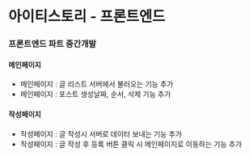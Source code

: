 <h1>아이티스토리 - 프론트엔드</h1>

<div>
   <h3>프론트엔드 파트 중간개발</h3>
   <h4>메인페이지</h4>
   <ul>
    <li>메인페이지 : 글 리스트 서버에서 불러오는 기능 추가</li>
    <li>메인페이지 : 포스트 생성날짜, 순서, 삭제 기능 추가</li>
   </ul>
   <h4>작성페이지</h4>
   <ul>
    <li>작성페이지 : 글 작성시 서버로 데이터 보내는 기능 추가</li>
    <li>작성페이지 : 글 작성 후 등록 버튼 클릭 시 메인페이지로 이동하는 기능 추가</li>
   </ul>  
<div>


